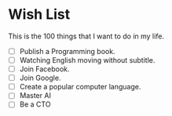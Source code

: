 # Wish List

This is the 100 things that I want to do in my life.

- [ ] Publish a Programming book.
- [ ] Watching English moving without subtitle.
- [ ] Join Facebook.
- [ ] Join Google.
- [ ] Create a popular computer language.
- [ ] Master AI
- [ ] Be a CTO